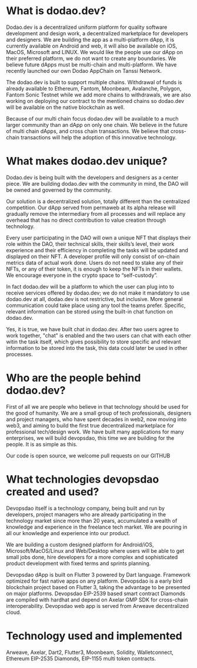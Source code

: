 # What is dodao.dev?

Dodao.dev is a decentralized uniform platform for quality software development and design
work, a decentralized marketplace for developers and designers. We are building the app as a
multi-platform dApp, it is currently available on Android and web, it will also be available on
iOS, MacOS, Microsoft and LINUX. We would like the people use our dApp on their
preferred platform, we do not want to create any boundaries. We believe future dApps must
be multi-chain and multi-platform. We have recently launched our own Dodao AppChain on Tanssi Network.

The dodao.dev is built to support multiple chains. Withdrawal of funds is already available to
Ethereum, Fantom, Moonbeam, Avalanche, Polygon, Fantom Sonic Testnet while we add more chains to
withdrawals, we are also working on deploying our contract to the mentioned chains so
dodao.dev will be available on the native blockchain as well.

Because of our multi chain focus dodao.dev will be available to a much larger community
than an dApp on only one chain. We believe in the future of multi chain dApps, and cross
chain transactions. We believe that cross-chain transactions will help the adoption of this
innovative technology.

# What makes dodao.dev unique?

Dodao.dev is being built with the developers and designers as a center piece. We are building
dodao.dev with the community in mind, the DAO will be owned and governed by the
community.

Our solution is a decentralized solution, totally different than the centralized competition. Our
dApp served from permaweb at its alpha release will gradually remove the intermediary from
all processes and will replace any overhead that has no direct contribution to value creation
through technology.

Every user participating in the DAO will own a unique NFT that displays their role within the
DAO, their technical skills, their skills’s level, their work experience and their efficiency in
completing the tasks will be updated and displayed on their NFT. A developer profile will
only consist of on-chain metrics data of actual work done. Users do not need to stake any of
their NFTs, or any of their token, it is enough to keep the NFTs in their wallets. We encourage
everyone in the crypto space to “self-custody”.

In fact dodao.dev will be a platform to which the user can plug into to receive services
offered by dodao.dev; we do not make it mandatory to use dodao.dev at all, dodao.dev is not
restrictive, but inclusive. More general communication could take place using any tool the teams prefer.
Specific, relevant information can be stored using the built-in chat function on dodao.dev. 

Yes, it is true, we have built chat in dodao.dev. After two users agree to work together, "chat" is enabled 
and the two users can chat with each other witin the task itself, which gives possibility to store specific 
and relevant information to be stored into the task, this data could later be used in other processes.

# Who are the people behind dodao.dev?

First of all we are people who believe in that technology should be used for the good of
humanity. We are a small group of tech professionals, designers and project managers, who
have spent decades in web2, now moving into web3, and aiming to build the first true
decentralized marketplace for professional tech/design work. We have built many applications
for many enterprises, we will build devopsdao, this time we are building for the people. It is
as simple as this.

Our code is open source, we welcome pull requests on our GITHUB

# What technologies devopsdao created and used?

Devopsdao itself is a technology company, being built and run by developers, project
managers who are already participating in the technology market since more than 20 years,
accumulated a wealth of knowledge and experience in the freelance tech market. We are
pouring in all our knowledge and experience into our product.

We are building a custom designed platform for Android/iOS, Microsoft/MacOS/Linux and
Web/Desktop where users will be able to get small jobs done, hire developers for a more
complex and sophisticated product development with fixed terms and sprints planning.

Devopsdao dApp is built on Flutter 3 powered by Dart language. Framework optimized for
fast native apps on any platform. Devopsdao is a early bird blockchain project based on
Flutter 3, taking the advantage to be presented on major platforms. Devopsdao EIP-2539
based smart contract Diamonds are compiled with hardhat and depend on Axelar GMP SDK
for cross-chain interoperability. Devopsdao web app is served from Arweave decentralized
cloud.

# Technology used and implemented

Arweave, Axelar, Dart2, Flutter3, Moonbeam,
Solidity, Walletconnect, Ethereum EIP-2535 Diamonds, EIP-1155 multi token contracts.